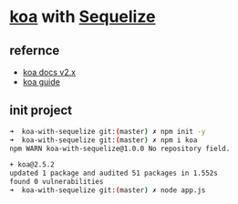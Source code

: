 # [koa](https://koajs.com/) with [Sequelize](http://docs.sequelizejs.com/)

## refernce

- [koa docs v2.x](https://github.com/demopark/koa-docs-Zh-CN)
- [koa guide](https://github.com/koajs/koa/blob/master/docs/guide.md)

## init project

```bash
➜  koa-with-sequelize git:(master) ✗ npm init -y
➜  koa-with-sequelize git:(master) ✗ npm i koa
npm WARN koa-with-sequelize@1.0.0 No repository field.

+ koa@2.5.2
updated 1 package and audited 51 packages in 1.552s
found 0 vulnerabilities
➜  koa-with-sequelize git:(master) ✗ node app.js
```
